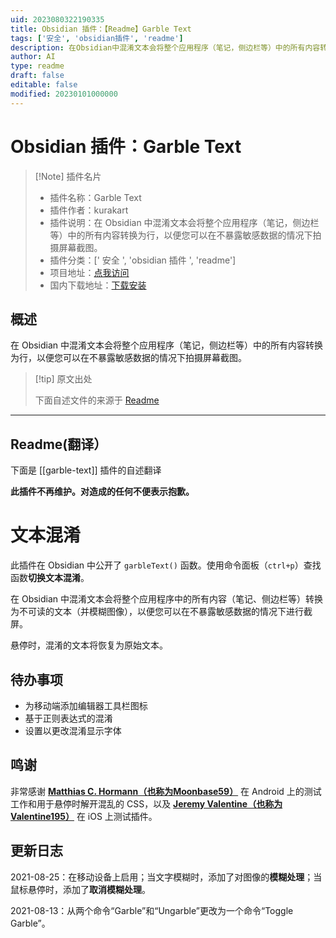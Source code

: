```yaml
---
uid: 2023080322190335
title: Obsidian 插件：【Readme】Garble Text
tags: ['安全', 'obsidian插件', 'readme']
description: 在Obsidian中混淆文本会将整个应用程序（笔记，侧边栏等）中的所有内容转换为行，以便您可以在不暴露敏感数据的情况下拍摄屏幕截图。
author: AI
type: readme
draft: false
editable: false
modified: 20230101000000
---
```


# Obsidian 插件：Garble Text

> [!Note] 插件名片
> - 插件名称：Garble Text
> - 插件作者：kurakart
> - 插件说明：在 Obsidian 中混淆文本会将整个应用程序（笔记，侧边栏等）中的所有内容转换为行，以便您可以在不暴露敏感数据的情况下拍摄屏幕截图。
> - 插件分类：[' 安全 ', 'obsidian 插件 ', 'readme']
> - 项目地址：[点我访问](https://github.com/kurakart/garble-text)
> - 国内下载地址：[下载安装](https://pkmer.cn/products/plugin/pluginMarket/?garble-text)

## 概述

在 Obsidian 中混淆文本会将整个应用程序（笔记，侧边栏等）中的所有内容转换为行，以便您可以在不暴露敏感数据的情况下拍摄屏幕截图。

> [!tip] 原文出处
>
>下面自述文件的来源于 [Readme](https://ghproxy.net/https://raw.githubusercontent.com/kurakart/garble-text/master/README.md)
>

---

## Readme(翻译）

下面是 [[garble-text]] 插件的自述翻译

**此插件不再维护。对造成的任何不便表示抱歉。**

# 文本混淆

此插件在 Obsidian 中公开了 `garbleText()` 函数。使用命令面板（`ctrl+p`）查找函数**切换文本混淆**。

在 Obsidian 中混淆文本会将整个应用程序中的所有内容（笔记、侧边栏等）转换为不可读的文本（并模糊图像），以便您可以在不暴露敏感数据的情况下进行截屏。

悬停时，混淆的文本将恢复为原始文本。

## 待办事项

- 为移动端添加编辑器工具栏图标
- 基于正则表达式的混淆
- 设置以更改混淆显示字体

## 鸣谢

非常感谢 [**Matthias C. Hormann（也称为Moonbase59）**](https://github.com/Moonbase59) 在 Android 上的测试工作和用于悬停时解开混乱的 CSS，以及 [**Jeremy Valentine（也称为Valentine195）**](https://github.com/valentine195) 在 iOS 上测试插件。

## 更新日志

2021-08-25：在移动设备上启用；当文字模糊时，添加了对图像的**模糊处理**；当鼠标悬停时，添加了**取消模糊处理**。

2021-08-13：从两个命令“Garble”和“Ungarble”更改为一个命令“Toggle Garble”。
